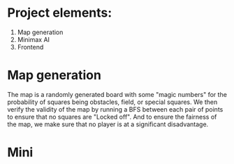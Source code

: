 
# Project elements:
1) Map generation
2) Minimax AI
3) Frontend

# Map generation
The map is a randomly generated board with some "magic numbers" for the probability of squares being obstacles, field, or special squares. We then verify the validity of the map by running a BFS between each pair of points to ensure that no squares are "Locked off". And to ensure the fairness of the map, we make sure that no player is at a significant disadvantage.

# Mini
